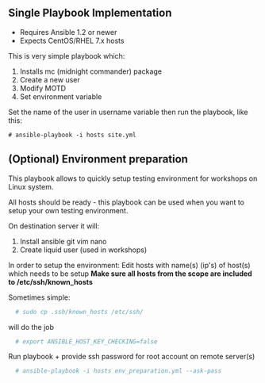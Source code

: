 ## Single Playbook Implementation

- Requires Ansible 1.2 or newer
- Expects CentOS/RHEL 7.x hosts

This is very simple playbook which:
1. Installs mc (midnight commander) package
2. Create a new user
3. Modify MOTD
4. Set environment variable

Set the name of the user in username variable then run the playbook, like this:

	# ansible-playbook -i hosts site.yml


## (Optional) Environment preparation
This playbook allows to quickly setup testing environment for workshops on Linux system.

All hosts should be ready - this playbook can be used when you want to setup your own testing environment.

On destination server it will:
1. Install ansible git vim nano
2. Create liquid user (used in workshops)

In order to setup the environment:
Edit hosts with name(s) (ip's) of host(s) which needs to be setup
**Make sure all hosts from the scope are included to /etc/ssh/known_hosts**

Sometimes simple:

```bash
  # sudo cp .ssh/known_hosts /etc/ssh/
```

will do the job

```bash
  # export ANSIBLE_HOST_KEY_CHECKING=false
```

Run playbook + provide ssh password for root account on remote server(s)
```bash
  # ansible-playbook -i hosts env_preparation.yml --ask-pass
```

